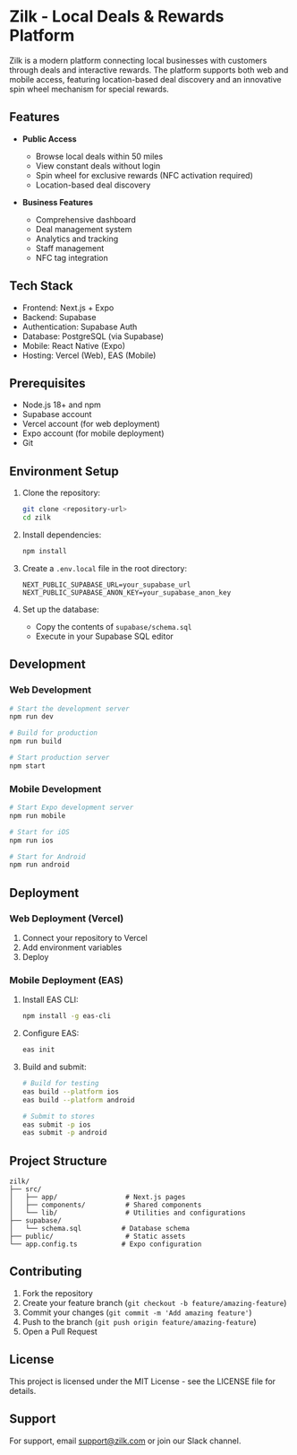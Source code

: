 # Zilk - Local Deals & Rewards Platform

Zilk is a modern platform connecting local businesses with customers through deals and interactive rewards. The platform supports both web and mobile access, featuring location-based deal discovery and an innovative spin wheel mechanism for special rewards.

## Features

- **Public Access**
  - Browse local deals within 50 miles
  - View constant deals without login
  - Spin wheel for exclusive rewards (NFC activation required)
  - Location-based deal discovery

- **Business Features**
  - Comprehensive dashboard
  - Deal management system
  - Analytics and tracking
  - Staff management
  - NFC tag integration

## Tech Stack

- Frontend: Next.js + Expo
- Backend: Supabase
- Authentication: Supabase Auth
- Database: PostgreSQL (via Supabase)
- Mobile: React Native (Expo)
- Hosting: Vercel (Web), EAS (Mobile)

## Prerequisites

- Node.js 18+ and npm
- Supabase account
- Vercel account (for web deployment)
- Expo account (for mobile deployment)
- Git

## Environment Setup

1. Clone the repository:
   ```bash
   git clone <repository-url>
   cd zilk
   ```

2. Install dependencies:
   ```bash
   npm install
   ```

3. Create a `.env.local` file in the root directory:
   ```
   NEXT_PUBLIC_SUPABASE_URL=your_supabase_url
   NEXT_PUBLIC_SUPABASE_ANON_KEY=your_supabase_anon_key
   ```

4. Set up the database:
   - Copy the contents of `supabase/schema.sql`
   - Execute in your Supabase SQL editor

## Development

### Web Development
```bash
# Start the development server
npm run dev

# Build for production
npm run build

# Start production server
npm start
```

### Mobile Development
```bash
# Start Expo development server
npm run mobile

# Start for iOS
npm run ios

# Start for Android
npm run android
```

## Deployment

### Web Deployment (Vercel)
1. Connect your repository to Vercel
2. Add environment variables
3. Deploy

### Mobile Deployment (EAS)
1. Install EAS CLI:
   ```bash
   npm install -g eas-cli
   ```

2. Configure EAS:
   ```bash
   eas init
   ```

3. Build and submit:
   ```bash
   # Build for testing
   eas build --platform ios
   eas build --platform android

   # Submit to stores
   eas submit -p ios
   eas submit -p android
   ```

## Project Structure

```
zilk/
├── src/
│   ├── app/                 # Next.js pages
│   ├── components/          # Shared components
│   └── lib/                 # Utilities and configurations
├── supabase/
│   └── schema.sql          # Database schema
├── public/                  # Static assets
└── app.config.ts           # Expo configuration
```

## Contributing

1. Fork the repository
2. Create your feature branch (`git checkout -b feature/amazing-feature`)
3. Commit your changes (`git commit -m 'Add amazing feature'`)
4. Push to the branch (`git push origin feature/amazing-feature`)
5. Open a Pull Request

## License

This project is licensed under the MIT License - see the LICENSE file for details.

## Support

For support, email support@zilk.com or join our Slack channel.
